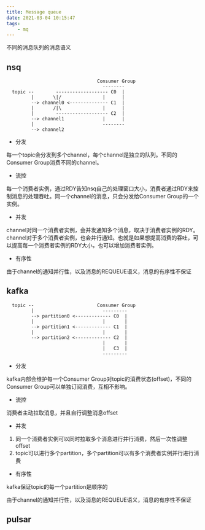 ```yaml
---
title: Message queue
date: 2021-03-04 10:15:47
tags: 
    - mq
---
```



不同的消息队列的消息语义

## nsq

```
                                 Consumer Group
                                   --------
  topic --        ------------------- C0  |
         |       \|/               |      |
         --> channel0 <-------------- C1  |
         |       /|\               |      |
         |        ------------------- C2  |
         --> channel1              |      |
         |                         --------
         --> channel2        

```

- 分发

每一个topic会分发到多个channel，每个channel是独立的队列。不同的Consumer Group消费不同的channel。

- 流控

每一个消费者实例，通过RDY告知nsq自己的处理窗口大小，消费者通过RDY来控制消息的处理吞吐。同一个channel的消息，只会分发给Consumer Group的一个实例。


- 并发

channel对同一个消费者实例，会并发通知多个消息，取决于消费者实例的RDY。channel对于多个消费者实例，也会并行通知。也就是如果想提高消费的吞吐，可以提高每一个消费者实例的RDY大小，也可以增加消费者实例。

- 有序性

由于channel的通知并行性，以及消息的REQUEUE语义，消息的有序性不保证

## kafka

```
  topic --                       Consumer Group
         |                         ---------
         --> partition0 <------------- C0  |
         |                         |       |                          
         --> partition1 <------------- C1  |
         |                         |       |
         --> partition2 <------------- C2  |
                                   |       |
                                   |   C3  |
                                   ---------
```

- 分发

kafka内部会维护每一个Consumer Group对topic的消费状态(offset)，不同的Consumer Group可以单独订阅消费，互相不影响。

- 流控

消费者主动拉取消息，并且自行调整消息offset

- 并发

1. 同一个消费者实例可以同时拉取多个消息进行并行消费，然后一次性调整offset
2. topic可以进行多个partition，多个partition可以有多个消费者实例并行进行消费


- 有序性

kafka保证topic的每一个partition是顺序的

由于channel的通知并行性，以及消息的REQUEUE语义，消息的有序性不保证


## pulsar
